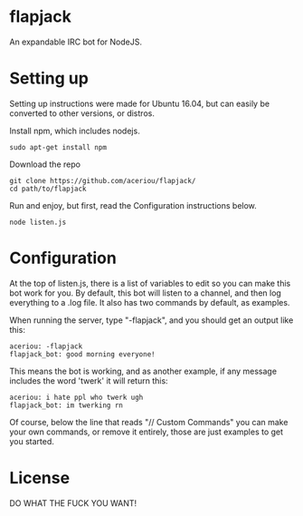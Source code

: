 # flapjack
An expandable IRC bot for NodeJS.

# Setting up
Setting up instructions were made for Ubuntu 16.04, but can easily be converted to other versions, or distros.

Install npm, which includes nodejs.

```
sudo apt-get install npm
```

Download the repo

```
git clone https://github.com/aceriou/flapjack/
cd path/to/flapjack
```

Run and enjoy, but first, read the Configuration instructions below.

```
node listen.js
```

# Configuration
At the top of listen.js, there is a list of variables to edit so you can make this bot work for you. By default, this bot will listen to a channel, and then log everything to a .log file.
It also has two commands by default, as examples. 

When running the server, type "-flapjack", and you should get an output like this:

```
aceriou: -flapjack
flapjack_bot: good morning everyone!
```

This means the bot is working, and as another example, if any message includes the word 'twerk' it will return this:

```
aceriou: i hate ppl who twerk ugh
flapjack_bot: im twerking rn
```

Of course, below the line that reads "// Custom Commands" you can make your own commands, or remove it entirely, those are just examples to get you started.

# License
DO WHAT THE FUCK YOU WANT!

